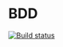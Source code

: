 # BDD
[![Build status](https://ci.appveyor.com/api/projects/status/bu3q5hgl0o285r1p?svg=true)](https://ci.appveyor.com/project/Diezz92/bdd)

